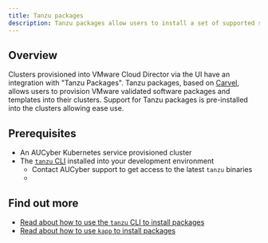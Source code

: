 ```yaml
---
title: Tanzu packages
description: Tanzu packages allow users to install a set of supported software designed to help in kubernetes operations.
---
```


## Overview
Clusters provisioned into VMware Cloud Director via the UI have an integration with "Tanzu Packages".
Tanzu packages, based on [Carvel](https://carvel.dev/), allows users to provision VMware validated software packages and templates into their clusters.
Support for Tanzu packages is pre-installed into the clusters allowing ease use.


## Prerequisites
- An AUCyber Kubernetes service provisioned cluster
- The [`tanzu` CLI](https://docs.vmware.com/en/VMware-Tanzu-Kubernetes-Grid/1.5/vmware-tanzu-kubernetes-grid-15/GUID-install-cli.html) installed into your development environment
  - Contact AUCyber support to get access to the latest `tanzu` binaries
  - 


## Find out more

- [Read about how to use the `tanzu` CLI to install packages](tanzu_cli_install.md)
- [Read about how to use `kapp` to install packages](kapp_to_install.md)
